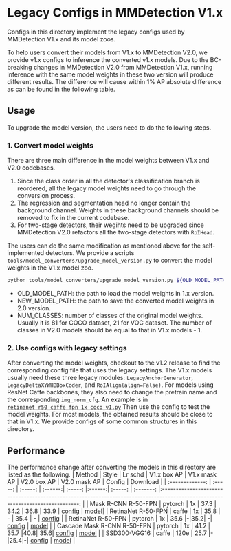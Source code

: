 # Legacy Configs in MMDetection V1.x

<!-- [OTHERS] -->

Configs in this directory implement the legacy configs used by MMDetection V1.x and its model zoos.

To help users convert their models from V1.x to MMDetection V2.0, we provide v1.x configs to inference the converted v1.x models.
Due to the BC-breaking changes in MMDetection V2.0 from MMDetection V1.x, running inference with the same model weights in these two version will produce different results. The difference will cause within 1% AP absolute difference as can be found in the following table.

## Usage

To upgrade the model version, the users need to do the following steps.

### 1. Convert model weights

There are three main difference in the model weights between V1.x and V2.0 codebases.

1. Since the class order in all the detector's classification branch is reordered, all the legacy model weights need to go through the conversion process.
2. The regression and segmentation head no longer contain the background channel. Weights in these background channels should be removed to fix in the current codebase.
3. For two-stage detectors, their wegihts need to be upgraded since MMDetection V2.0 refactors all the two-stage detectors with `RoIHead`.

The users can do the same modification as mentioned above for the self-implemented
detectors. We provide a scripts `tools/model_converters/upgrade_model_version.py` to convert the model weights in the V1.x model zoo.

```bash
python tools/model_converters/upgrade_model_version.py ${OLD_MODEL_PATH} ${NEW_MODEL_PATH} --num-classes ${NUM_CLASSES}

```

- OLD_MODEL_PATH: the path to load the model weights in 1.x version.
- NEW_MODEL_PATH: the path to save the converted model weights in 2.0 version.
- NUM_CLASSES: number of classes of the original model weights. Usually it is 81 for COCO dataset, 21 for VOC dataset.
  The number of classes in V2.0 models should be equal to that in V1.x models - 1.

### 2. Use configs with legacy settings

After converting the model weights, checkout to the v1.2 release to find the corresponding config file that uses the legacy settings.
The V1.x models usually need these three legacy modules: `LegacyAnchorGenerator`, `LegacyDeltaXYWHBBoxCoder`, and `RoIAlign(align=False)`.
For models using ResNet Caffe backbones, they also need to change the pretrain name and the corresponding `img_norm_cfg`.
An example is in [`retinanet_r50_caffe_fpn_1x_coco_v1.py`](retinanet_r50_caffe_fpn_1x_coco_v1.py)
Then use the config to test the model weights. For most models, the obtained results should be close to that in V1.x.
We provide configs of some common structures in this directory.

## Performance

The performance change after converting the models in this directory are listed as the following.
|    Method    |  Style  | Lr schd | V1.x box AP | V1.x mask AP | V2.0 box AP | V2.0 mask AP | Config | Download |
| :-------------: | :-----: | :-----: | :------:| :-----: |:------:| :-----: | :-------: |:------------------------------------------------------------------------------------------------------------------------------: |
| Mask R-CNN R-50-FPN     | pytorch |   1x    |  37.3  |  34.2   | 36.8 | 33.9 | [config](https://github.com/open-mmlab/mmdetection/blob/master/configs/legacy_1.x/mask_rcnn_r50_fpn_1x_coco_v1.py) | [model](https://s3.ap-northeast-2.amazonaws.com/open-mmlab/mmdetection/models/mask_rcnn_r50_fpn_1x_20181010-069fa190.pth)|
| RetinaNet R-50-FPN |  caffe  |   1x    |  35.8  | - | 35.4 | - | [config](https://github.com/open-mmlab/mmdetection/blob/master/configs/legacy_1.x/retinanet_r50_caffe_1x_coco_v1.py) |
| RetinaNet R-50-FPN | pytorch |   1x |  35.6 |-|35.2|   -| [config](https://github.com/open-mmlab/mmdetection/blob/master/configs/legacy_1.x/retinanet_r50_fpn_1x_coco_v1.py) | [model](https://s3.ap-northeast-2.amazonaws.com/open-mmlab/mmdetection/models/retinanet_r50_fpn_1x_20181125-7b0c2548.pth)     |
| Cascade Mask R-CNN R-50-FPN | pytorch |   1x    |  41.2  |  35.7   |40.8| 35.6|  [config](https://github.com/open-mmlab/mmdetection/blob/master/configs/legacy_1.x/cascade_mask_rcnn_r50_fpn_1x_coco_v1.py) |     [model](https://s3.ap-northeast-2.amazonaws.com/open-mmlab/mmdetection/models/cascade_mask_rcnn_r50_fpn_1x_20181123-88b170c9.pth)     |
| SSD300-VGG16 | caffe |  120e   | 25.7  |-|25.4|-|  [config](https://github.com/open-mmlab/mmdetection/blob/master/configs/legacy_1.x/ssd300_coco_v1.py) | [model](https://s3.ap-northeast-2.amazonaws.com/open-mmlab/mmdetection/models/ssd300_coco_vgg16_caffe_120e_20181221-84d7110b.pth) |
